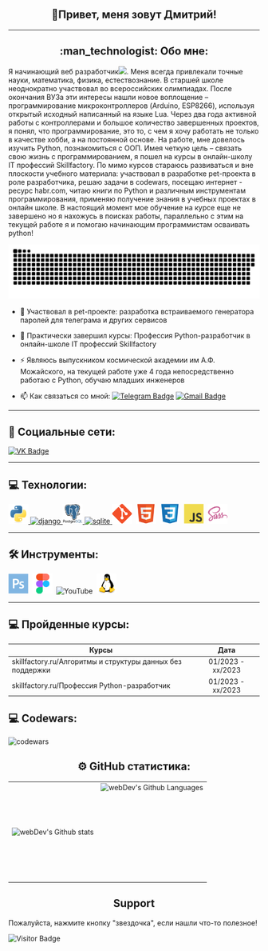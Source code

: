 <h2 align="center">👋Привет, меня зовут Дмитрий!</h3>

---

<h2 align="center">:man_technologist: Обо мне:</h3>

Я начинающий веб разработчик<img src="https://media.giphy.com/media/WUlplcMpOCEmTGBtBW/giphy.gif" width="30px">. Меня всегда привлекали точные науки, математика, физика, естествознание. В старшей школе неоднократно участвовал во всероссийских олимпиадах. После окончания ВУЗа эти интересы нашли новое воплощение – программирование микроконтроллеров (Arduino, ESP8266), используя открытый исходный написанный на языке Lua. Через два года активной работы с контроллерами и большое количество завершенных проектов, я понял, что программирование, это то, с чем я хочу работать не только в качестве хобби, а на постоянной основе. На работе, мне довелось изучить Python, познакомиться с ООП. Имея четкую цель – связать свою жизнь с программированием, я пошел на курсы в онлайн-школу IT профессий Skillfactory. По мимо курсов стараюсь развиваться и вне плоскости учебного материала: участвовал в разработке pet-проекта в роле разработчика, решаю задачи в codewars, посещаю интернет - ресурс habr.com, читаю книги по Python и различным инструментам программирования, применяю получение знания в учебных проектах в онлайн школе. В настоящий момент мое обучение на курсе еще не завершено но я нахожусь в поисках работы, параллельно с этим на текущей работе я и помогаю начинающим программистам осваивать python!

<p align="center">
 <img width="600" src="assets/github-snake.svg" alt="snake"/>
</p>

- :telescope: Участвовал в pet-проекте: разработка встраиваемого генератора паролей для телеграма и других сервисов

- :seedling: Практически завершил курсы: Профессия Python-разработчик в онлайн-школе IT профессий Skillfactory

- :zap: Являюсь выпускником космической академии им А.Ф. Можайского, на текущей работе уже 4 года непосредственно работаю с Python, обучаю младших инженеров

- :mailbox: Как связаться со мной: [![Telegram Badge](https://img.shields.io/badge/-Vilisov_Dmitriy-blue?style=flat&logo=Telegram&logoColor=white)](https://t.me/Vilisov_Dmitriy) [![Gmail Badge](https://img.shields.io/badge/-Gmail-red?style=flat&logo=Gmail&logoColor=white)](mailto:vilisov19dmitriy@gmail.com)

---

<h2>🤝 Социальные сети:</h3>

  <div id="badges">
    <!-- <a href="https://t.me/tehnomaniak07" target="_blank">
      <img src="https://cdn-icons-png.flaticon.com/512/2111/2111646.png" width="40" height="40" alt="telegram group" />
    </a>
    <a href="https://www.youtube.com/channel/UCbORpXVw1JNc0JYFSUqLWXA" target="_blank">
      <img src="https://cdn-icons-png.flaticon.com/512/3670/3670147.png" width="40" height="40" alt="Youtube"/>
    </a> -->
    <a href="https://vk.com/VilisovDV" target="_blank">
      <img src="https://cdn-icons-png.flaticon.com/512/145/145813.png" width="40" height="40" alt="VK Badge"/>
    </a>
    <!-- <a href="https://dzen.ru/tehnomaniak" target="_blank">
      <img src="https://upload.wikimedia.org/wikipedia/commons/thumb/a/ab/Yandex_Zen_logo_icon.svg/1024px-Yandex_Zen_logo_icon.svg.png" width="40" height="40" alt="Zen Badge"/>
    </a> -->
  </div>

---

<h2>💻 Технологии:</h3>

<div>
  <a href="https://www.python.org" target="_blank" rel="noreferrer"> <img src="https://raw.githubusercontent.com/devicons/devicon/master/icons/python/python-original.svg" alt="python" width="40" height="40"/> </a> 
  <a href="https://www.djangoproject.com/" target="_blank" rel="noreferrer"> <img src="https://cdn.worldvectorlogo.com/logos/django.svg" alt="django" width="40" height="40"/> </a>
  <a href="https://www.postgresql.org" target="_blank" rel="noreferrer"> <img src="https://raw.githubusercontent.com/devicons/devicon/master/icons/postgresql/postgresql-original-wordmark.svg" alt="postgresql" width="40" height="40"/> </a> 
  <a href="https://www.sqlite.org/" target="_blank" rel="noreferrer"> <img src="https://www.vectorlogo.zone/logos/sqlite/sqlite-icon.svg" alt="sqlite" width="40" height="40"/> </a>
  <img src="https://github.com/devicons/devicon/blob/master/icons/git/git-original.svg" title="git" alt="git" width="40" height="40"/>&nbsp
  <img src="https://github.com/devicons/devicon/blob/master/icons/html5/html5-original.svg" title="html5" alt="html5" width="40" height="40"/>&nbsp
  <img src="https://github.com/devicons/devicon/blob/master/icons/css3/css3-original.svg" title="css" alt="css" width="40" height="40"/>&nbsp
  <img src="https://github.com/devicons/devicon/blob/master/icons/javascript/javascript-original.svg" title="javascript" alt="javascript" width="40" height="40"/>&nbsp
  <!--<img src="https://github.com/devicons/devicon/blob/master/icons/react/react-original.svg" title="reactjs" alt="reactjs" width="40" height="40"/>&nbsp-->
  <img src="https://github.com/devicons/devicon/blob/master/icons/sass/sass-original.svg" title="sass/scss" alt="sass/scss" width="40" height="40"/>&nbsp;
  <!-- <img src="https://github.com/devicons/devicon/blob/master/icons/webpack/webpack-original.svg" title="webpack" alt="webpack" width="40" height="40"/>&nbsp;-->
  <!-- <img src="https://github.com/devicons/devicon/blob/master/icons/redux/redux-original.svg" title="redux" alt="redux" width="40" height="40"/>&nbsp; -->
</div>

---

<h2>🛠 Инструменты:</h3>

<div>
  <img src="https://github.com/devicons/devicon/blob/master/icons/photoshop/photoshop-plain.svg" title="photoshop" alt="photoshop" width="40" height="40"/>&nbsp;
  <img src="https://github.com/devicons/devicon/blob/master/icons/figma/figma-original.svg" title="figma" alt="figma" width="40" height="40"/>&nbsp;
  <img src="https://upload.wikimedia.org/wikipedia/commons/9/9e/YouTube_Logo_%282013-2017%29.svg" title="YouTube" alt="YouTube" width="40" height="40"/>&nbsp;
  <img src="https://github.com/devicons/devicon/blob/master/icons/linux/linux-original.svg" title="linux" alt="linux" width="40" height="40"/>&nbsp;
</div>

---

<h2>💻 Пройденные курсы:</h3>

| Курсы                                                           | Дата              |
| ----------------------------------------------------------------| :---------------: |
| skillfactory.ru/Алгоритмы и структуры данных без поддержки      | 01/2023 - xx/2023 |
| skillfactory.ru/Профессия Python-разработчик                    | 01/2023 - xx/2023 |


<h2>💻 Codewars:</h3>

![codewars](https://www.codewars.com/users/DmitriyViL/badges/large)

<h2 align="center">⚙️ GitHub статистика:</h3>

<table>
  <tr>
    <td>
      <img align="left" src="http://github-readme-streak-stats.herokuapp.com?user=Dmitriy-Vilisov&theme=dark&background=000000" alt="webDev's Github stats" />
    </td>
    <td>
      <img height="195px" align="right" alt="webDev's Github Languages" src="https://github-readme-stats-sigma-five.vercel.app/api/top-langs/?username=Dmitriy-Vilisov&layout=compact&theme=vision-friendly-dark" />
    </td>
  </tr>
</table>

<h2 align="center">Support</h3>
Пожалуйста, нажмите кнопку "звездочка", если нашли что-то полезное!


<!-- <details align="left">
  <summary><h2><b>⭐GitHub stats</b></h2></summary>
  <p>
   <img alt="codeSTACKr's GitHub Stats" src="https://github-readme-stats.vercel.app/api/top-langs/?username=Dmitriy-Vilisov&layout=compact&theme=dark" />  
   <br>
   <img alt="codeSTACKr's GitHub Stats" src="https://github-readme-stats.vercel.app/api?username=Dmitriy-Vilisov&show_icons=true&theme=dark" />
   <br>
   <img src="https://metrics.lecoq.io/Dmitriy-Vilisov" />
  </p>
</details>-->

![Visitor Badge](https://visitor-badge.laobi.icu/badge?page_id=Dmitriy-Vilisov)
